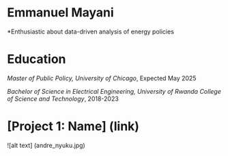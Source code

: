 # Emmanuel Mayani
*Enthusiastic about data-driven analysis of energy policies

# Education
*Master of Public Policy, University of Chicago*, Expected May 2025

*Bachelor of Science in Electrical Engineering, University of Rwanda College of Science and Technology*, 2018-2023

# [Project 1: Name] (link)
![alt text] (andre_nyuku.jpg)

